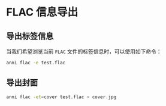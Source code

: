 # FLAC 信息导出

## 导出标签信息

当我们希望浏览当前 `FLAC` 文件的标签信息时，可以使用如下命令：

```bash
anni flac -e test.flac
```

## 导出封面

```bash
anni flac -et=cover test.flac > cover.jpg
```
